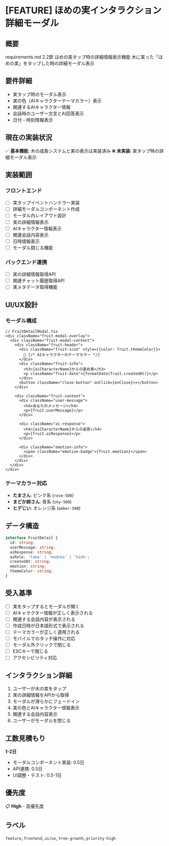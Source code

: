 # [FEATURE] ほめの実インタラクション詳細モーダル

## 概要
requirements.md 2.2節 ほめの実タップ時の詳細情報表示機能
木に実った「ほめの実」をタップした時の詳細モーダル表示

## 要件詳細
- 実タップ時のモーダル表示
- 実の色（AIキャラクターテーマカラー）表示
- 関連するAIキャラクター情報
- 会話時のユーザー文言とAI回答表示
- 日付・時刻情報表示

## 現在の実装状況
✅ **基本機能**: 木の成長システムと実の表示は実装済み
❌ **未実装**: 実タップ時の詳細モーダル表示

## 実装範囲

### フロントエンド
- [ ] 実タップイベントハンドラー実装
- [ ] 詳細モーダルコンポーネント作成
- [ ] モーダル内レイアウト設計
- [ ] 実の詳細情報表示
- [ ] AIキャラクター情報表示
- [ ] 関連会話内容表示
- [ ] 日時情報表示
- [ ] モーダル閉じる機能

### バックエンド連携
- [ ] 実の詳細情報取得API
- [ ] 関連チャット履歴取得API
- [ ] 実メタデータ取得機能

## UI/UX設計

### モーダル構成
```tsx
// FruitDetailModal.tsx
<div className="fruit-modal-overlay">
  <div className="fruit-modal-content">
    <div className="fruit-header">
      <div className="fruit-icon" style={{color: fruit.themeColor}}>
        🍎 {/* AIキャラクターのテーマカラー */}
      </div>
      <div className="fruit-info">
        <h3>{aiCharacterName}からの褒め実</h3>
        <p className="fruit-date">{formatDate(fruit.createdAt)}</p>
      </div>
      <button className="close-button" onClick={onClose}>×</button>
    </div>
    
    <div className="fruit-content">
      <div className="user-message">
        <h4>あなたのメッセージ</h4>
        <p>{fruit.userMessage}</p>
      </div>
      
      <div className="ai-response">
        <h4>{aiCharacterName}からの返答</h4>
        <p>{fruit.aiResponse}</p>
      </div>
      
      <div className="emotion-info">
        <span className="emotion-badge">{fruit.emotion}</span>
      </div>
    </div>
  </div>
</div>
```

### テーマカラー対応
- **たまさん**: ピンク系 (`rose-500`)
- **まどか姉さん**: 青系 (`sky-500`)  
- **ヒデじい**: オレンジ系 (`amber-500`)

## データ構造
```typescript
interface FruitDetail {
  id: string;
  userMessage: string;
  aiResponse: string;
  aiRole: 'tama' | 'madoka' | 'hide';
  createdAt: string;
  emotion: string;
  themeColor: string;
}
```

## 受入基準
- [ ] 実をタップするとモーダルが開く
- [ ] AIキャラクター情報が正しく表示される
- [ ] 関連する会話内容が表示される
- [ ] 作成日時が日本語形式で表示される
- [ ] テーマカラーが正しく適用される
- [ ] モバイルでのタッチ操作に対応
- [ ] モーダル外クリックで閉じる
- [ ] ESCキーで閉じる
- [ ] アクセシビリティ対応

## インタラクション詳細
1. ユーザーが木の実をタップ
2. 実の詳細情報をAPIから取得
3. モーダルが滑らかにフェードイン
4. 実の色とAIキャラクター情報表示
5. 関連する会話内容表示
6. ユーザーがモーダルを閉じる

## 工数見積もり
**1-2日**
- モーダルコンポーネント実装: 0.5日
- API連携: 0.5日
- UI調整・テスト: 0.5-1日

## 優先度
📋 **High** - 高優先度

## ラベル
`feature`, `frontend`, `ui/ux`, `tree-growth`, `priority-high`